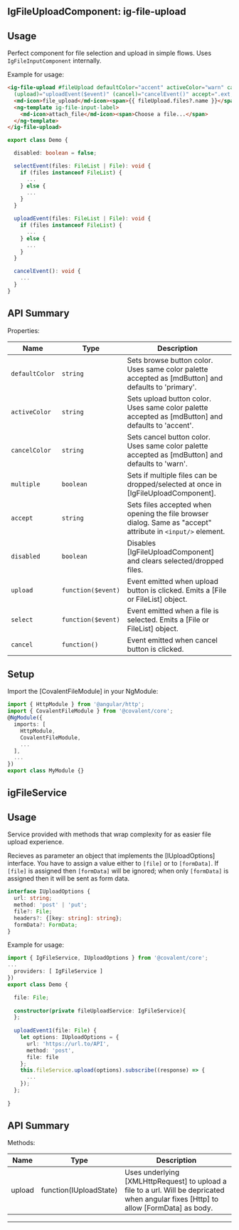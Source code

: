 ## IgFileUploadComponent: ig-file-upload

## Usage

Perfect component for file selection and upload in simple flows. Uses `IgFileInputComponent` internally.

Example for usage:

```html
<ig-file-upload #fileUpload defaultColor="accent" activeColor="warn" cancelColor="primary" (select)="selectEvent($event)"
  (upload)="uploadEvent($event)" (cancel)="cancelEvent()" accept=".ext,.anotherExt" [disabled]="disabled" multiple>
  <md-icon>file_upload</md-icon><span>{{ fileUpload.files?.name }}</span>
  <ng-template ig-file-input-label>
    <md-icon>attach_file</md-icon><span>Choose a file...</span>
  </ng-template>
</ig-file-upload>
```
 
```typescript
export class Demo {

  disabled: boolean = false;

  selectEvent(files: FileList | File): void {
    if (files instanceof FileList) {
      ...
    } else {
      ...
    }
  }

  uploadEvent(files: FileList | File): void {
    if (files instanceof FileList) {
      ...
    } else {
      ...
    }
  }

  cancelEvent(): void {
    ...
  }
} 
```

## API Summary

Properties:

| Name | Type | Description |
| --- | --- | --- |
| `defaultColor` | `string` | Sets browse button color. Uses same color palette accepted as [mdButton] and defaults to 'primary'.
| `activeColor` | `string` | Sets upload button color. Uses same color palette accepted as [mdButton] and defaults to 'accent'.
| `cancelColor` | `string` | Sets cancel button color. Uses same color palette accepted as [mdButton] and defaults to 'warn'.
| `multiple` | `boolean` | Sets if multiple files can be dropped/selected at once in [IgFileUploadComponent].
| `accept` | `string` | Sets files accepted when opening the file browser dialog. Same as "accept" attribute in `<input/>` element.
| `disabled` | `boolean` | Disables [IgFileUploadComponent] and clears selected/dropped files.
| `upload` | `function($event)` | Event emitted when upload button is clicked. Emits a [File or FileList] object.
| `select` | `function($event)` | Event emitted when a file is selected. Emits a [File or FileList] object.
| `cancel` | `function()` | Event emitted when cancel button is clicked.

## Setup

Import the [CovalentFileModule] in your NgModule:

```typescript
import { HttpModule } from '@angular/http';
import { CovalentFileModule } from '@covalent/core';
@NgModule({
  imports: [
    HttpModule,
    CovalentFileModule,
    ...
  ],
  ...
})
export class MyModule {}
```

## igFileService

## Usage

Service provided with methods that wrap complexity for as easier file upload experience.

Recieves as parameter an object that implements the [IUploadOptions] interface. You have to assign a value either to `[file]` or to `[formData]`. If `[file]` is assigned then `[formData]` will be ignored; when only `[formData]` is assigned then it will be sent as form data.

```typescript
interface IUploadOptions { 
  url: string; 
  method: 'post' | 'put'; 
  file?: File;
  headers?: {[key: string]: string};
  formData?: FormData; 
}
```

Example for usage:

```typescript
import { IgFileService, IUploadOptions } from '@covalent/core';
...
  providers: [ IgFileService ]
})
export class Demo {

  file: File;
  
  constructor(private fileUploadService: IgFileService){ 
  };
  
  uploadEvent1(file: File) {    
    let options: IUploadOptions = {
      url: 'https://url.to/API',
      method: 'post',
      file: file
    };    
    this.fileService.upload(options).subscribe((response) => {
      ...
    });
  };
  
}
```

## API Summary

Methods:

| Name | Type | Description |
| --- | --- | --- |
| upload | function(IUploadState) | Uses underlying [XMLHttpRequest] to upload a file to a url. Will be depricated when angular fixes [Http] to allow [FormData] as body.


---
